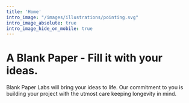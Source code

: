 ```yaml
---
title: 'Home'
intro_image: "/images/illustrations/pointing.svg"
intro_image_absolute: true
intro_image_hide_on_mobile: true
---
```


# A Blank Paper - Fill it with your ideas.

Blank Paper Labs will bring your ideas to life. Our commitment to you is building your project with the utmost care keeping longevity in mind.